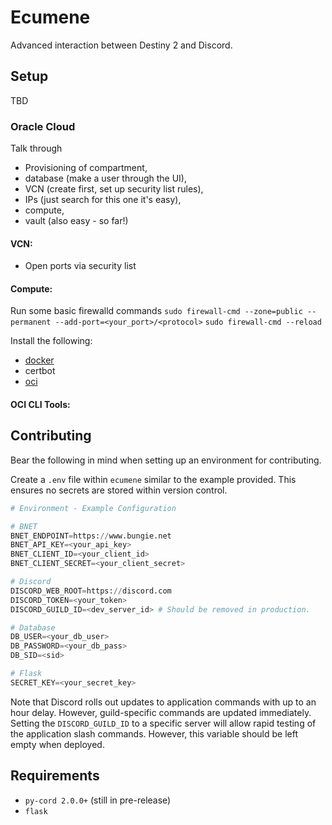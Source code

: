 # Ecumene
Advanced interaction between Destiny 2 and Discord.

## Setup
TBD

### Oracle Cloud
Talk through
 - Provisioning of compartment, 
 - database (make a user through the UI),
 - VCN (create first, set up security list rules), 
 - IPs (just search for this one it's easy), 
 - compute, 
 - vault (also easy - so far!)

#### VCN:
 - Open ports via security list

#### Compute:
Run some basic firewalld commands
 `sudo firewall-cmd --zone=public --permanent --add-port=<your_port>/<protocol>`
 `sudo firewall-cmd --reload`

Install the following:
 - [docker](https://docs.docker.com/engine/install/rhel/)
 - certbot
 - [oci](https://docs.oracle.com/en-us/iaas/Content/API/SDKDocs/cliinstall.htm)


#### OCI CLI Tools:


## Contributing
Bear the following in mind when setting up an environment for contributing.

Create a `.env` file within `ecumene` similar to the example provided. This ensures no secrets are stored within version control.

```python
# Environment - Example Configuration

# BNET
BNET_ENDPOINT=https://www.bungie.net
BNET_API_KEY=<your_api_key>
BNET_CLIENT_ID=<your_client_id>
BNET_CLIENT_SECRET=<your_client_secret>

# Discord
DISCORD_WEB_ROOT=https://discord.com
DISCORD_TOKEN=<your_token>
DISCORD_GUILD_ID=<dev_server_id> # Should be removed in production.

# Database
DB_USER=<your_db_user>
DB_PASSWORD=<your_db_pass>
DB_SID=<sid>

# Flask
SECRET_KEY=<your_secret_key>
```
Note that Discord rolls out updates to application commands with up to an hour delay. However, guild-specific commands are updated immediately. Setting the `DISCORD_GUILD_ID` to a specific server will allow rapid testing of the application slash commands. However, this variable should be left empty when deployed.

## Requirements
 - `py-cord 2.0.0+` (still in pre-release)
 - `flask`